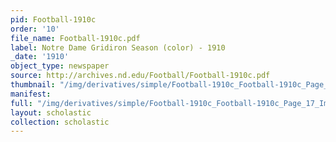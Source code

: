 ```yaml
---
pid: Football-1910c
order: '10'
file_name: Football-1910c.pdf
label: Notre Dame Gridiron Season (color) - 1910
_date: '1910'
object_type: newspaper
source: http://archives.nd.edu/Football/Football-1910c.pdf
thumbnail: "/img/derivatives/simple/Football-1910c_Football-1910c_Page_17_Image_0001/thumbnail.jpg"
manifest:
full: "/img/derivatives/simple/Football-1910c_Football-1910c_Page_17_Image_0001/fullwidth.jpg"
layout: scholastic
collection: scholastic
---
```

